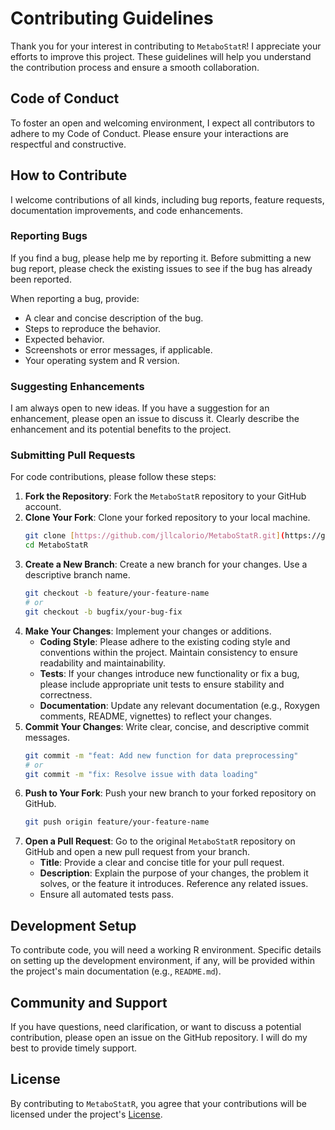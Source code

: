 # Contributing Guidelines

Thank you for your interest in contributing to `MetaboStatR`! I appreciate your efforts to improve this project. These guidelines will help you understand the contribution process and ensure a smooth collaboration.

## Code of Conduct

To foster an open and welcoming environment, I expect all contributors to adhere to my Code of Conduct. Please ensure your interactions are respectful and constructive.

## How to Contribute

I welcome contributions of all kinds, including bug reports, feature requests, documentation improvements, and code enhancements.

### Reporting Bugs

If you find a bug, please help me by reporting it. Before submitting a new bug report, please check the existing issues to see if the bug has already been reported.

When reporting a bug, provide:
* A clear and concise description of the bug.
* Steps to reproduce the behavior.
* Expected behavior.
* Screenshots or error messages, if applicable.
* Your operating system and R version.

### Suggesting Enhancements

I am always open to new ideas. If you have a suggestion for an enhancement, please open an issue to discuss it. Clearly describe the enhancement and its potential benefits to the project.

### Submitting Pull Requests

For code contributions, please follow these steps:

1.  **Fork the Repository**: Fork the `MetaboStatR` repository to your GitHub account.
2.  **Clone Your Fork**: Clone your forked repository to your local machine.
    ```bash
    git clone [https://github.com/jllcalorio/MetaboStatR.git](https://github.com/jllcalorio/MetaboStatR.git)
    cd MetaboStatR
    ```
3.  **Create a New Branch**: Create a new branch for your changes. Use a descriptive branch name.
    ```bash
    git checkout -b feature/your-feature-name
    # or
    git checkout -b bugfix/your-bug-fix
    ```
4.  **Make Your Changes**: Implement your changes or additions.
    * **Coding Style**: Please adhere to the existing coding style and conventions within the project. Maintain consistency to ensure readability and maintainability.
    * **Tests**: If your changes introduce new functionality or fix a bug, please include appropriate unit tests to ensure stability and correctness.
    * **Documentation**: Update any relevant documentation (e.g., Roxygen comments, README, vignettes) to reflect your changes.
5.  **Commit Your Changes**: Write clear, concise, and descriptive commit messages.
    ```bash
    git commit -m "feat: Add new function for data preprocessing"
    # or
    git commit -m "fix: Resolve issue with data loading"
    ```
6.  **Push to Your Fork**: Push your new branch to your forked repository on GitHub.
    ```bash
    git push origin feature/your-feature-name
    ```
7.  **Open a Pull Request**: Go to the original `MetaboStatR` repository on GitHub and open a new pull request from your branch.
    * **Title**: Provide a clear and concise title for your pull request.
    * **Description**: Explain the purpose of your changes, the problem it solves, or the feature it introduces. Reference any related issues.
    * Ensure all automated tests pass.

## Development Setup

To contribute code, you will need a working R environment. Specific details on setting up the development environment, if any, will be provided within the project's main documentation (e.g., `README.md`).

## Community and Support

If you have questions, need clarification, or want to discuss a potential contribution, please open an issue on the GitHub repository. I will do my best to provide timely support.

## License

By contributing to `MetaboStatR`, you agree that your contributions will be licensed under the project's [License](https://github.com/jllcalorio/MetaboStatR/blob/main/LICENSE).
